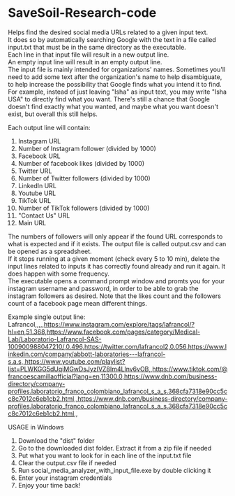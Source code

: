 # SaveSoil-Research-code

Helps find the desired social media URLs related to a given input text.  
It does so by automatically searching Google with the text in a file called input.txt that must be in the same directory as the executable.  
Each line in that input file will result in a new output line.  
An empty input line will result in an empty output line.  
The input file is mainly intended for organizations' names. Sometimes you'll need to add some text after the organization's name to help disambiguate, to help increase the possibility that Google finds what you intend it to find. For example, instead of just leaving "Isha" as input text, you may write "Isha USA" to directly find what you want. There's still a chance that Google doesn't find exactly what you wanted, and maybe what you want doesn't exist, but overall this still helps.  

Each output line will contain:  
  1. Instagram URL
  2. Number of Instagram follower (divided by 1000)
  3. Facebook URL
  4. Number of facebook likes (divided by 1000)
  5. Twitter URL
  6. Number of Twitter followers (divided by 1000)
  7. LinkedIn URL
  8. Youtube URL
  9. TikTok URL
  10. Number of TikTok followers (divided by 1000)
  11. "Contact Us" URL
  12. Main URL

The numbers of followers will only appear if the found URL corresponds to what is expected and if it exists.
The output file is called output.csv and can be opened as a spreadsheet.  
If it stops running at a given moment (check every 5 to 10 min), delete the input lines related to inputs it has correctly found already and run it again. It does happen with some frequency.  
The executable opens a command prompt window and promts you for your instagram username and password, in order to be able to grab the instagram followers as desired.
Note that the likes count and the followers count of a facebook page mean different things.

Example single output line:  
Lafrancol,,,,,https://www.instagram.com/explore/tags/lafrancol/?hl=en,51.368,https://www.facebook.com/pages/category/Medical-Lab/Laboratorio-Lafrancol-SAS-100900988047210/,0.496,https://twitter.com/lafrancol2,0.056,https://www.linkedin.com/company/abbott-laboratories---lafrancol-s.a.s,,https://www.youtube.com/playlist?list=PLWKGG5dUqiMGwDsJyzIVZ8Im4Llnv6vOB,,https://www.tiktok.com/@francoescamillaofficial?lang=en,11300.0,https://www.dnb.com/business-directory/company-profiles.laboratorio_franco_colombiano_lafrancol_s_a_s.368cfa7318e90cc5cc8c7012c6eb1cb2.html,,https://www.dnb.com/business-directory/company-profiles.laboratorio_franco_colombiano_lafrancol_s_a_s.368cfa7318e90cc5cc8c7012c6eb1cb2.html,,

USAGE in Windows
1. Download the "dist" folder
2. Go to the downloaded dist folder. Extract it from a zip file if needed
3. Put what you want to look for in each line of the input.txt file
4. Clear the output.csv file if needed
5. Run social_media_analyzer_with_input_file.exe by double clicking it
6. Enter your instagram credentials
7. Enjoy your time back!
